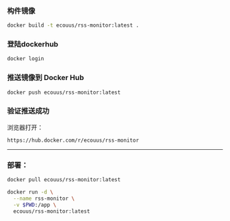 ### 构件镜像
```bash
docker build -t ecouus/rss-monitor:latest .
```
### 登陆dockerhub
```bash
docker login
```
### 推送镜像到 Docker Hub
```bash
docker push ecouus/rss-monitor:latest
```

### 验证推送成功
浏览器打开：
```
https://hub.docker.com/r/ecouus/rss-monitor
```

---

### 部署：
```bash
docker pull ecouus/rss-monitor:latest

docker run -d \
  --name rss-monitor \
  -v $PWD:/app \
  ecouus/rss-monitor:latest
```
